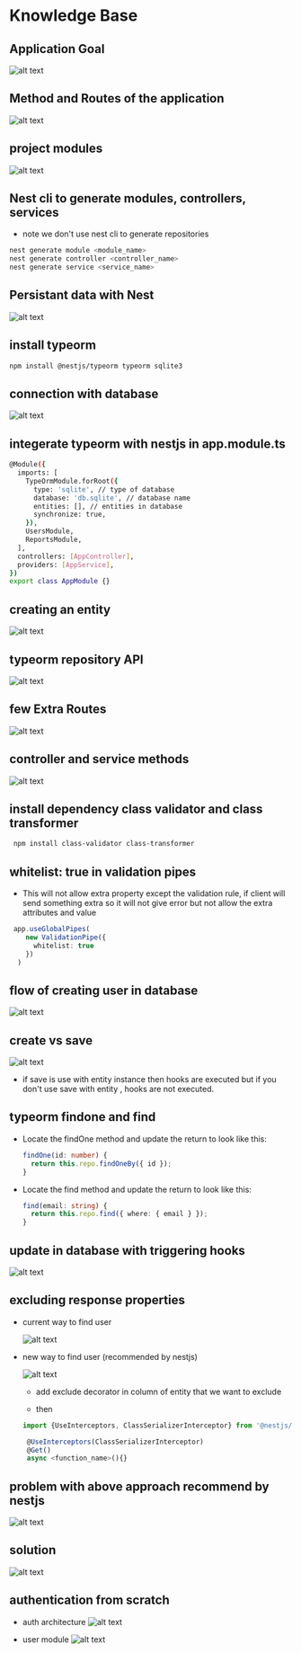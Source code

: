 # Knowledge Base

## Application Goal

![alt text](./public/img/app-goal.png)

## Method and Routes of the application
![alt text](./public/img/routes-and-methods.png)

## project modules
![alt text](./public/img/project-modules.png)

## Nest cli to generate modules, controllers, services
- note we don't use nest cli to generate repositories
```bash
nest generate module <module_name>
nest generate controller <controller_name>
nest generate service <service_name>
```

## Persistant data with Nest
![alt text](./public/img/orm-intro.png)

## install typeorm
```bash
npm install @nestjs/typeorm typeorm sqlite3
```

## connection with database

![alt text](./public/img/database-conection-intro.png)

## integerate typeorm with nestjs in app.module.ts
```bash
@Module({
  imports: [
    TypeOrmModule.forRoot({
      type: 'sqlite', // type of database
      database: 'db.sqlite', // database name
      entities: [], // entities in database
      synchronize: true,
    }),
    UsersModule,
    ReportsModule,
  ],
  controllers: [AppController],
  providers: [AppService],
})
export class AppModule {}


```

## creating an entity
![alt text](./public/img/create-an-entity-instructions.png)


## typeorm repository API
![alt text](./public/img/typeorm-repo-api.png)

## few Extra Routes
![alt text](./public/img/few-extra-routes.png)

## controller and service methods
![alt text](./public/img/controller-and-services-extra-routes.png)

## install dependency class validator and class transformer
``` bash
 npm install class-validator class-transformer
```


## whitelist: true in validation pipes
- This will not allow extra property except the validation rule, if client will send something extra so it will not give error but not allow the extra attributes and value
```ts
 app.useGlobalPipes(
    new ValidationPipe({
      whitelist: true
    })
  )
```


## flow of creating user in database
![alt text](./public/img/flow-create-user-in-sqllite.png)

## create vs save
![alt text](./public/img/create-vs-save.png)
- if save is use with entity instance then hooks are executed but if you don't use save with entity , hooks are not executed.


## typeorm findone and find
- Locate the findOne method and update the return to look like this:

  ```ts
  findOne(id: number) {
    return this.repo.findOneBy({ id });
  }
  ``` 

- Locate the find method and update the return to look like this:

  ```ts
  find(email: string) {
    return this.repo.find({ where: { email } });
  }
  ```


## update in database with triggering hooks
![alt text](./public/img/update-with-trigger-hooks.png)

## excluding response properties

- current way to find user

  ![alt text](./public/img/current-way-find-user.png)

- new way to find user (recommended by nestjs)

  ![alt text](./public/img/new-way-to-find-user.png)

  - add exclude decorator in column of entity that we want to exclude

  - then

  ``` ts
  import {UseInterceptors, ClassSerializerInterceptor} from '@nestjs/common';

   @UseInterceptors(ClassSerializerInterceptor)
   @Get()
   async <function_name>(){}

  ```


## problem with above approach recommend by nestjs

![alt text](./public/img/old-way-interceptor-problem.png)

## solution
![alt text](./public/img/new-approach-flexible-by-dtos.png)


## authentication from scratch

- auth architecture
![alt text](./public/img/auth-architecture.png)

- user module
![alt text](./public/img/user-module-design.png)